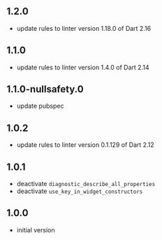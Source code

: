## 1.2.0

- update rules to linter version 1.18.0 of Dart 2.16

## 1.1.0

- update rules to linter version 1.4.0 of Dart 2.14

## 1.1.0-nullsafety.0

- update pubspec

## 1.0.2

- update rules to linter version 0.1.129 of Dart 2.12

## 1.0.1

- deactivate `diagnostic_describe_all_properties`
- deactivate `use_key_in_widget_constructors`

## 1.0.0

- initial version
